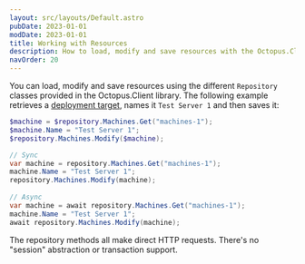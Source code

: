 ```yaml
---
layout: src/layouts/Default.astro
pubDate: 2023-01-01
modDate: 2023-01-01
title: Working with Resources
description: How to load, modify and save resources with the Octopus.Client library.
navOrder: 20
---
```


You can load, modify and save resources using the different `Repository` classes provided in the Octopus.Client library.
The following example retrieves a [deployment target](/docs/infrastructure/deployment-targets), names it `Test Server 1` and then saves it:

```powershell PowerShell
$machine = $repository.Machines.Get("machines-1");
$machine.Name = "Test Server 1";
$repository.Machines.Modify($machine);
```
```csharp C#
// Sync
var machine = repository.Machines.Get("machines-1");
machine.Name = "Test Server 1";
repository.Machines.Modify(machine);
 
// Async
var machine = await repository.Machines.Get("machines-1");
machine.Name = "Test Server 1";
await repository.Machines.Modify(machine);
```

The repository methods all make direct HTTP requests. There's no "session" abstraction or transaction support.